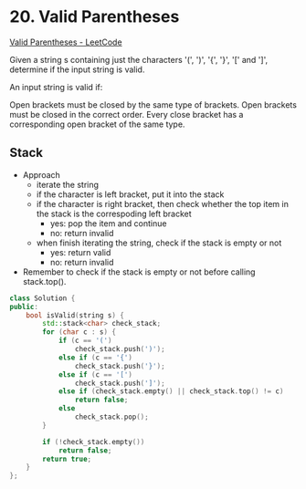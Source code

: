 # 20. Valid Parentheses
[Valid Parentheses - LeetCode](https://leetcode.com/problems/valid-parentheses/)

Given a string s containing just the characters '(', ')', '{', '}', '[' and ']', determine if the input string is valid.

An input string is valid if:

Open brackets must be closed by the same type of brackets.
Open brackets must be closed in the correct order.
Every close bracket has a corresponding open bracket of the same type.

## Stack
- Approach
    - iterate the string
    - if the character is left bracket, put it into the stack
    - if the character is right bracket, then
	check whether the top item in the stack is the correspoding left bracket
        - yes: pop the item and continue
        - no: return invalid
    - when finish iterating the string, check if the stack is empty or not
        - yes: return valid
	    - no: return invalid
- Remember to check if the stack is empty or not before calling stack.top().

```cpp
class Solution {
public:
	bool isValid(string s) {
		std::stack<char> check_stack;
		for (char c : s) {
			if (c == '(')
				check_stack.push(')');
			else if (c == '{')
				check_stack.push('}');
			else if (c == '[')
				check_stack.push(']');
			else if (check_stack.empty() || check_stack.top() != c)
				return false;
			else
				check_stack.pop();
		}

		if (!check_stack.empty())
			return false;
		return true;
	}
};
```